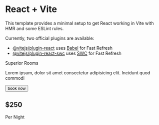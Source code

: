 # React + Vite

This template provides a minimal setup to get React working in Vite with HMR and some ESLint rules.

Currently, two official plugins are available:

- [@vitejs/plugin-react](https://github.com/vitejs/vite-plugin-react/blob/main/packages/plugin-react/README.md) uses [Babel](https://babeljs.io/) for Fast Refresh
- [@vitejs/plugin-react-swc](https://github.com/vitejs/vite-plugin-react-swc) uses [SWC](https://swc.rs/) for Fast Refresh


 <div className="box">
            <img src={room1} alt="" />
            <div className="info">
              <div>Superior Rooms</div>
              <div>
                <i className="bx bxs-star"></i>
                <i className="bx bxs-star"></i>
                <i className="bx bxs-star"></i>
                <i className="bx bx-star"></i>
                <i className="bx bxs-star-half"></i>
              </div>
              <p>
                Lorem ipsum, dolor sit amet consectetur adipisicing elit.
                Incidunt quod commodi
              </p>
              <div className="btn-box">
                <button>book now</button>
                <div className="prize">
                  <h2>$250</h2>
                  <p>Per Night</p>
                </div>
              </div>
            </div>
          </div>